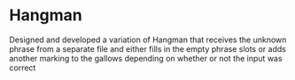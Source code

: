 # Hangman
 Designed and developed a variation of Hangman that receives the unknown phrase from a separate file and either fills in the empty phrase slots or adds another marking to the gallows depending on whether or not the input was correct
